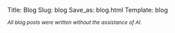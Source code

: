 Title: Blog
Slug: blog
Save_as: blog.html
Template: blog

<small>_All blog posts were written without the assistance of AI._</small>
